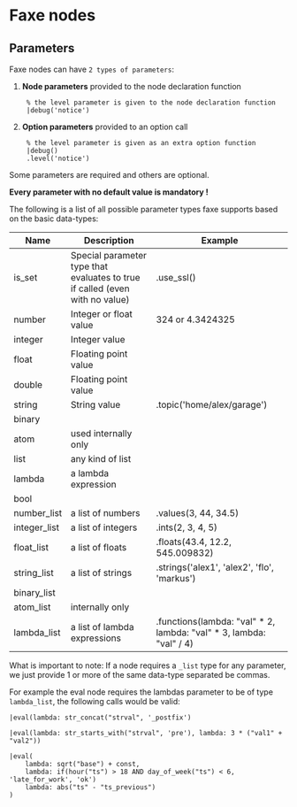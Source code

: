 # Faxe nodes

## Parameters

Faxe nodes can have `2 types of parameters`:

1. **Node parameters** provided to the node declaration function

        
        % the level parameter is given to the node declaration function
        |debug('notice')


    
2. **Option parameters** provided to an option call


        % the level parameter is given as an extra option function
        |debug()
        .level('notice')

    
    
Some parameters are required and others are optional.

**Every parameter with no default value is mandatory !**

The following is a list of all possible parameter types faxe supports based on the basic data-types:

Name | Description | Example
-----|-------------|--------
is_set         | Special parameter type that evaluates to true if called (even with no value) | .use_ssl()
number         | Integer or float value | 324 or 4.3424325
integer        | Integer value
float          | Floating point value
double         | Floating point value
string         | String value | .topic('home/alex/garage')
binary         | 
atom           | used internally only
list           | any kind of list
lambda         | a lambda expression
bool           | 
number_list    | a list of numbers | .values(3, 44, 34.5)
integer_list   | a list of integers | .ints(2, 3, 4, 5)
float_list     | a list of floats | .floats(43.4, 12.2, 545.009832)
string_list    | a list of strings | .strings('alex1', 'alex2', 'flo', 'markus')
binary_list    |
atom_list      | internally only
lambda_list    | a list of lambda expressions | .functions(lambda: "val" * 2, lambda: "val" * 3, lambda: "val" / 4)

What is important to note:
If a node requires a `_list` type for any parameter, 
we just provide 1 or more of the same data-type separated be commas.

For example the eval node requires the lambdas parameter to be of type `lambda_list`, the following calls would be valid:

    |eval(lambda: str_concat("strval", '_postfix')
    
    |eval(lambda: str_starts_with("strval", 'pre'), lambda: 3 * ("val1" + "val2"))
    
    |eval(
        lambda: sqrt("base") + const,
        lambda: if(hour("ts") > 18 AND day_of_week("ts") < 6, 'late_for_work', 'ok')
        lambda: abs("ts" - "ts_previous")
    )